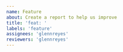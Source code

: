 ```yaml
---
name: Feature
about: Create a report to help us improve
title: 'feat: '
labels: 'feature'
assignees: 'glennreyes'
reviewers: 'glennreyes'
---
```

